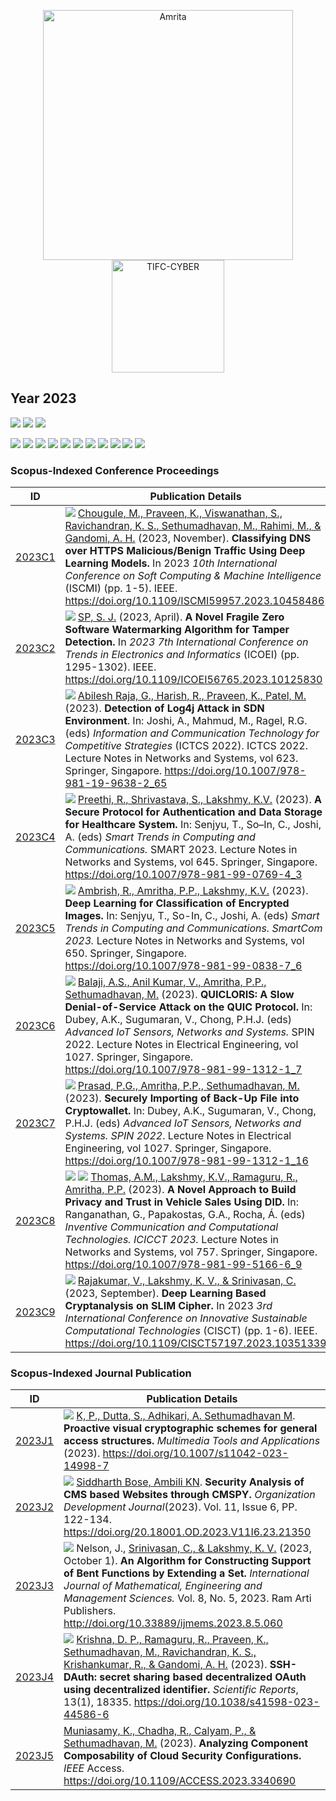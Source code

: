 <p align="center">
    <img src="https://amrita-tifac-cyber-blockchain.github.io/Amrita-TIFAC-Cyber-Blockchain/AVV_PNG.png" alt ="Amrita" width="400" />
    <img src="https://amrita-tifac-cyber-blockchain.github.io/Amrita-TIFAC-Cyber-Blockchain/TIFAC-CORE_in_Cyber_Security.png" alt ="TIFC-CYBER" width="180" />
</p>

## Year 2023
![](https://img.shields.io/badge/Year-2023-brightgreen) ![](https://img.shields.io/badge/Scopus_Conference-9-brightgreen) ![](https://img.shields.io/badge/Scopus_Journal-5-brightgreen)  

![](https://img.shields.io/badge/M_Sethumadhavan-6-blue) ![](https://img.shields.io/badge/C_Srinivasan-2-blue) ![](https://img.shields.io/badge/Lakshmy_K_V-5-blue) ![](https://img.shields.io/badge/Amritha_P_P-4-blue) ![](https://img.shields.io/badge/Praveen_K-3-blue) ![](https://img.shields.io/badge/Ramaguru_R-1-blue) ![](https://img.shields.io/badge/Sangeetha_V-1-blue) ![](https://img.shields.io/badge/Saurabh_Shrivastava-1-blue) ![](https://img.shields.io/badge/Ambili_K_N-1-blue) ![](https://img.shields.io/badge/V_Sujitha-0-blue) ![](https://img.shields.io/badge/Hemalatha_P-0-blue)

### Scopus-Indexed Conference Proceedings

| ID |	Publication Details |
| :----: | -------------------------------- |
| [2023C1](https://doi.org/10.1109/ISCMI59957.2023.10458486) | ![](https://img.shields.io/badge/-M.Tech-blue) [Chougule, M., Praveen, K., Viswanathan, S., Ravichandran, K. S., Sethumadhavan, M., Rahimi, M., & Gandomi, A. H.]() (2023, November). **Classifying DNS over HTTPS Malicious/Benign Traffic Using Deep Learning Models.** In 2023 _10th International Conference on Soft Computing & Machine Intelligence_ (ISCMI) (pp. 1-5). IEEE. https://doi.org/10.1109/ISCMI59957.2023.10458486 | 
| [2023C2](https://doi.org/10.1109/ICOEI56765.2023.10125830) | ![](https://img.shields.io/badge/-M.Tech-blue) [SP, S. J.]() (2023, April). **A Novel Fragile Zero Software Watermarking Algorithm for Tamper Detection.** In _2023 7th International Conference on Trends in Electronics and Informatics_ (ICOEI) (pp. 1295-1302). IEEE. https://doi.org/10.1109/ICOEI56765.2023.10125830  | 
| [2023C3](https://link.springer.com/chapter/10.1007/978-981-19-9638-2_65) | ![](https://img.shields.io/badge/-M.Tech-blue) [Abilesh Raja, G., Harish, R., Praveen, K., Patel, M.]() (2023). **Detection of Log4j Attack in SDN Environment**. In: Joshi, A., Mahmud, M., Ragel, R.G. (eds) _Information and Communication Technology for Competitive Strategies_ (ICTCS 2022). ICTCS 2022. Lecture Notes in Networks and Systems, vol 623. Springer, Singapore. https://doi.org/10.1007/978-981-19-9638-2_65 |
| [2023C4](https://link.springer.com/chapter/10.1007/978-981-99-0769-4_3) | ![](https://img.shields.io/badge/-M.Tech-blue) [Preethi, R., Shrivastava, S., Lakshmy, K.V.]() (2023). **A Secure Protocol for Authentication and Data Storage for Healthcare System.** In: Senjyu, T., So–In, C., Joshi, A. (eds) _Smart Trends in Computing and Communications._ SMART 2023. Lecture Notes in Networks and Systems, vol 645. Springer, Singapore. https://doi.org/10.1007/978-981-99-0769-4_3 | 
| [2023C5](https://link.springer.com/chapter/10.1007/978-981-99-0838-7_6) | ![](https://img.shields.io/badge/-M.Tech-blue) [Ambrish, R., Amritha, P.P., Lakshmy, K.V.]() (2023). **Deep Learning for Classification of Encrypted Images.** In: Senjyu, T., So-In, C., Joshi, A. (eds) _Smart Trends in Computing and Communications. SmartCom 2023._ Lecture Notes in Networks and Systems, vol 650. Springer, Singapore. https://doi.org/10.1007/978-981-99-0838-7_6 | 
| [2023C6](https://link.springer.com/chapter/10.1007/978-981-99-1312-1_7) | ![](https://img.shields.io/badge/-M.Tech-blue) [Balaji, A.S., Anil Kumar, V., Amritha, P.P., Sethumadhavan, M.]() (2023). **QUICLORIS: A Slow Denial-of-Service Attack on the QUIC Protocol.** In: Dubey, A.K., Sugumaran, V., Chong, P.H.J. (eds) _Advanced IoT Sensors, Networks and Systems._ SPIN 2022. Lecture Notes in Electrical Engineering, vol 1027. Springer, Singapore. https://doi.org/10.1007/978-981-99-1312-1_7 |
| [2023C7](https://link.springer.com/chapter/10.1007/978-981-99-1312-1_16) | ![](https://img.shields.io/badge/-M.Tech-blue) [Prasad, P.G., Amritha, P.P., Sethumadhavan, M.]() (2023). **Securely Importing of Back-Up File into Cryptowallet.** In: Dubey, A.K., Sugumaran, V., Chong, P.H.J. (eds) _Advanced IoT Sensors, Networks and Systems. SPIN 2022_. Lecture Notes in Electrical Engineering, vol 1027. Springer, Singapore. https://doi.org/10.1007/978-981-99-1312-1_16 | 
| [2023C8](https://doi.org/10.1007/978-981-99-5166-6_9) | ![](https://img.shields.io/badge/-M.Tech-blue) ![](https://img.shields.io/badge/-M.Tech-blue) [Thomas, A.M., Lakshmy, K.V., Ramaguru, R., Amritha, P.P.]() (2023). **A Novel Approach to Build Privacy and Trust in Vehicle Sales Using DID.** In: Ranganathan, G., Papakostas, G.A., Rocha, Á. (eds) _Inventive Communication and Computational Technologies. ICICCT 2023._ Lecture Notes in Networks and Systems, vol 757. Springer, Singapore. https://doi.org/10.1007/978-981-99-5166-6_9 |
| [2023C9](https://doi.org/10.1109/CISCT57197.2023.10351339) | ![](https://img.shields.io/badge/-M.Tech-blue) [Rajakumar, V., Lakshmy, K. V., & Srinivasan, C.]() (2023, September). **Deep Learning Based Cryptanalysis on SLIM Cipher.** In 2023 _3rd International Conference on Innovative Sustainable Computational Technologies_ (CISCT) (pp. 1-6). IEEE. https://doi.org/10.1109/CISCT57197.2023.10351339 | 

 
### Scopus-Indexed Journal Publication

| ID |	Publication Details |
| :----: | -------------------------------- |
| [2023J1](https://doi.org/10.1007/s11042-023-14998-7 ) | ![](https://img.shields.io/badge/-Faculty-blue) [K, P., Dutta, S., Adhikari, A. Sethumadhavan M](). **Proactive visual cryptographic schemes for general access structures.** _Multimedia Tools and Applications_ (2023). https://doi.org/10.1007/s11042-023-14998-7 | 
| [2023J2](https://doi.org/20.18001.OD.2023.V11I6.23.21350 ) | ![](https://img.shields.io/badge/-M.Tech-blue) [Siddharth Bose, Ambili KN](). **Security Analysis of CMS based Websites through CMSPY.** _Organization Development Journal_(2023). Vol. 11, Issue 6, PP. 122-134. https://doi.org/20.18001.OD.2023.V11I6.23.21350 | 
| [2023J3](https://doi.org/10.33889/ijmems.2023.8.5.060) | ![](https://img.shields.io/badge/-Faculty-blue) Nelson, J., [Srinivasan, C., & Lakshmy, K. V.]() (2023, October 1). **An Algorithm for Constructing Support of Bent Functions by Extending a Set.** _International Journal of Mathematical, Engineering and Management Sciences._ Vol. 8, No. 5, 2023. Ram Arti Publishers. http://doi.org/10.33889/ijmems.2023.8.5.060 |
| [2023J4](https://doi.org/10.1038/s41598-023-44586-6) | ![](https://img.shields.io/badge/-M.Tech-blue) [Krishna, D. P., Ramaguru, R., Praveen, K., Sethumadhavan, M., Ravichandran, K. S., Krishankumar, R., & Gandomi, A. H.]() (2023). **SSH-DAuth: secret sharing based decentralized OAuth using decentralized identifier.** _Scientific Reports_, 13(1), 18335. https://doi.org/10.1038/s41598-023-44586-6 |
| [2023J5](https://doi.org/10.1109/ACCESS.2023.3340690) | [Muniasamy, K., Chadha, R., Calyam, P., & Sethumadhavan, M.]() (2023). **Analyzing Component Composability of Cloud Security Configurations.** _IEEE_ Access. https://doi.org/10.1109/ACCESS.2023.3340690 | 

